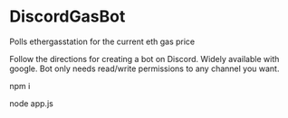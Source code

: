 # DiscordGasBot
Polls ethergasstation for the current eth gas price

Follow the directions for creating a bot on Discord. Widely available with google. Bot only needs read/write permissions to any channel you want.

npm i

node app.js
